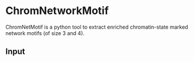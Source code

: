 # ChromNetworkMotif
ChromNetMotif is a python tool to extract enriched chromatin-state marked network motifs (of size 3 and 4).

## Input
